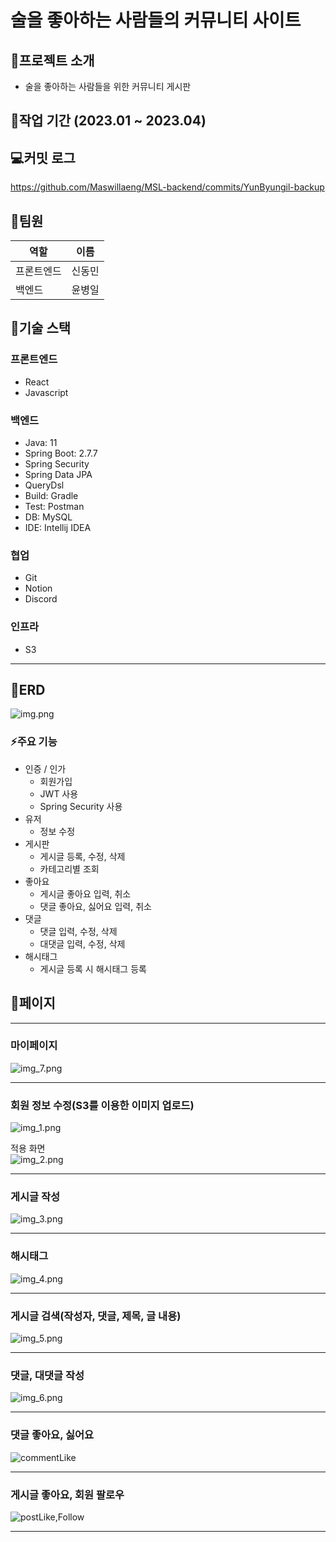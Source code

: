 # 술을 좋아하는 사람들의 커뮤니티 사이트  
  
  
## 🍻프로젝트 소개
- 술을 좋아하는 사람들을 위한 커뮤니티 게시판

## 🌟작업 기간 (2023.01 ~ 2023.04)

## 💻커밋 로그
https://github.com/Maswillaeng/MSL-backend/commits/YunByungil-backup

## 🌈팀원
|역할|이름|
|---|---|
|프론트엔드|신동민|
|백엔드|윤병일|

## 🚀기술 스택


### 프론트엔드
- React
- Javascript

### 백엔드
- Java: 11
- Spring Boot: 2.7.7
- Spring Security
- Spring Data JPA
- QueryDsl
- Build: Gradle
- Test: Postman
- DB: MySQL
- IDE: Intellij IDEA

### 협업
- Git
- Notion
- Discord

### 인프라
- S3

<hr>

## 🎯ERD
![img.png](img/img.png)

### ⚡️주요 기능

- 인증 / 인가
  - 회원가입
  - JWT 사용
  - Spring Security 사용
- 유저
  - 정보 수정
- 게시판
  - 게시글 등록, 수정, 삭제
  - 카테고리별 조회
- 좋아요
  - 게시글 좋아요 입력, 취소
  - 댓글 좋아요, 싫어요 입력, 취소
- 댓글
  - 댓글 입력, 수정, 삭제
  - 대댓글 입력, 수정, 삭제
- 해시태그
  - 게시글 등록 시 해시태그 등록

## 🧐페이지
<hr>

### 마이페이지

![img_7.png](img/img_7.png)
<hr>  


### 회원 정보 수정(S3를 이용한 이미지 업로드)
![img_1.png](img/img_1.png)

적용 화면  
![img_2.png](img/img_2.png)
<hr>  


### 게시글 작성

![img_3.png](img/img_3.png)
<hr>  

### 해시태그

![img_4.png](img/img_4.png)
<hr>

### 게시글 검색(작성자, 댓글, 제목, 글 내용)

![img_5.png](img/img_5.png)
<hr>  


### 댓글, 대댓글 작성

![img_6.png](img/img_6.png)
<hr>  

### 댓글 좋아요, 싫어요

![commentLike](https://user-images.githubusercontent.com/109706328/233259163-3b434ec2-d342-4ab3-98c1-840772610596.gif)
<hr>  

### 게시글 좋아요, 회원 팔로우
![postLike,Follow](https://user-images.githubusercontent.com/109706328/233259405-783c88cd-94ab-4e09-9a01-ae65bd803166.gif)

<hr>  
  
  


